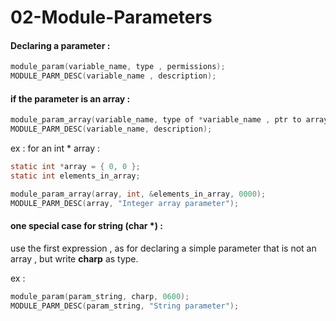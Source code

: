 # 02-Module-Parameters

#### Declaring a parameter :

```c
module_param(variable_name, type , permissions);
MODULE_PARM_DESC(variable_name , description);
```

#### if the parameter is an array : 

```c
module_param_array(variable_name, type of *variable_name , ptr to arraySize , permissions);
MODULE_PARM_DESC(variable_name, description);
```
ex : for an int * array :

```c
static int *array = { 0, 0 };
static int elements_in_array;

module_param_array(array, int, &elements_in_array, 0000);
MODULE_PARM_DESC(array, "Integer array parameter");
```

####  one special case for string (char *) :

use the first expression , as for declaring a simple parameter that is not an array , but write **charp** as type.

ex :
```c
module_param(param_string, charp, 0600);
MODULE_PARM_DESC(param_string, "String parameter");

```




